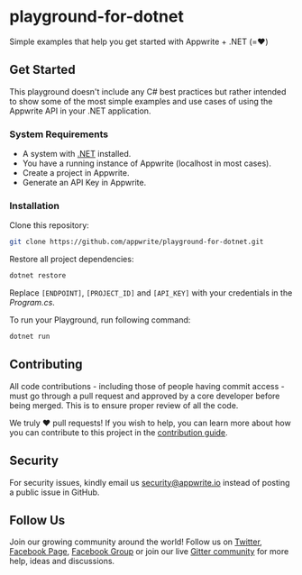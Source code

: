 # playground-for-dotnet
Simple examples that help you get started with Appwrite + .NET (=❤️)

## Get Started

This playground doesn't include any C# best practices but rather intended to show some of the most simple examples and use cases of using the Appwrite API in your .NET application.

### System Requirements
* A system with [.NET](https://dotnet.microsoft.com/) installed.
* You have a running instance of Appwrite (localhost in most cases).
* Create a project in Appwrite.
* Generate an API Key in Appwrite.

### Installation
Clone this repository:
```sh
git clone https://github.com/appwrite/playground-for-dotnet.git
```
Restore all project dependencies:
```sh
dotnet restore
```
Replace `[ENDPOINT]`, `[PROJECT_ID]` and `[API_KEY]` with your credentials in the *Program.cs*.

To run your Playground, run following command:

```sh
dotnet run
```

## Contributing

All code contributions - including those of people having commit access - must go through a pull request and approved by a core developer before being merged. This is to ensure proper review of all the code.

We truly ❤️ pull requests! If you wish to help, you can learn more about how you can contribute to this project in the [contribution guide](https://github.com/appwrite/appwrite/blob/master/CONTRIBUTING.md).

## Security

For security issues, kindly email us [security@appwrite.io](mailto:security@appwrite.io) instead of posting a public issue in GitHub.

## Follow Us

Join our growing community around the world! Follow us on [Twitter](https://twitter.com/appwrite_io), [Facebook Page](https://www.facebook.com/appwrite.io), [Facebook Group](https://www.facebook.com/groups/appwrite.developers/) or join our live [Gitter community](https://gitter.im/appwrite/community) for more help, ideas and discussions.
